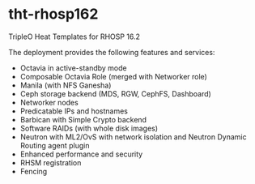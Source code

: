 # tht-rhosp162

TripleO Heat Templates for RHOSP 16.2

The deployment provides the following features and services:
 - Octavia in active-standby mode
 - Composable Octavia Role (merged with Networker role)
 - Manila (with NFS Ganesha)
 - Ceph storage backend (MDS, RGW, CephFS, Dashboard)
 - Networker nodes
 - Predicatable IPs and hostnames
 - Barbican with Simple Crypto backend
 - Software RAIDs (with whole disk images)
 - Neutron with ML2/OvS with network isolation and Neutron Dynamic Routing agent plugin
 - Enhanced performance and security
 - RHSM registration
 - Fencing
